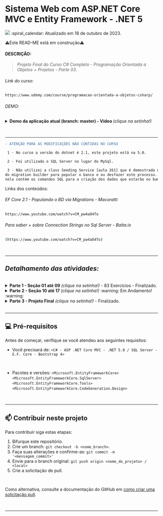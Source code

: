 # Sistema Web com ASP.NET Core MVC e Entity Framework - .NET 5
<img src="https://img.shields.io/static/v1?label=Nélio Alves&message=UDEMY&color=7159c1&style=for-the-badge"/>
:spiral_calendar: Atualizado em 18 de outubro de 2023.

⚠️Este READ-ME está em construção⚠️<br>

#### DESCRIÇÃO:
>*Projeto Final do Curso C# Completo - Programação Orientada a Objetos + Projetos - Parte 03.*

###### Link do curso:
```bash
https://www.udemy.com/course/programacao-orientada-a-objetos-csharp/
```
###### DEMO: 
<details>
  <summary> <b> Demo da aplicação atual (branch: master) - Vídeo </b> <i>(clique na setinha!)</i></summary><br>

 Contribua :)
 
https://github.com/nataliasouza/mysales/assets/13735095/7470fd9f-b8ab-4845-834d-1bf995d254e3

</details>


<br><hr>

```diff
- ATENÇÃO PARA AS MODIFICAÇÕES NÃO CONTIDAS NO CURSO

 1 - No curso a versão do dotnet é 2.1, este projeto está na 5.0.

 2 - Foi utilizado o SQL Server no lugar do MySql.

 3 - Não utilizei a class Seeding Service [aula 261] que é demostrada no curso, optei por usar os métodos (Up e Down)
do migration builder para popular o banco e ou desfazer este processo. Observe a migration de nome populaDB,
nela contém os comandos SQL para a criação dos dados que estarão no banco de dados inicial.
```
Links dos conteúdos:

###### EF Core 2.1 - Populando o BD via Migrations - Macoratti
```bash
https://www.youtube.com/watch?v=CM_pw4aO4To
```
###### Para saber + sobre Connection Strings no Sql Server - Balta.io
```bash
(https://www.youtube.com/watch?v=CM_pw4aO4To)
```
<br> <hr>

## <i> Detalhamento das atividades: </i>
<br>
<details>
  <summary> <b> Parte 1 - Seção 01 até 09 </b> <i>(clique na setinha!)</i> - 83 Exercícios - Finalizado. </summary><br>

*Repositório Parte 1 - Branch master*

```bash
https://github.com/nataliasouza/pratica-poo-csharp
```
<br>
</details>
<details>
  <summary> <b> Parte 2 - Seção 10 até 17 </b> <i>(clique na setinha!)</i> :warning: Em Andamento! :warning:</summary><br>

*Repositório Parte 2 - Branch master*

```bash
https://github.com/nataliasouza/pratica-poo-csharp-parte02
```
<br>
</details>

<details>
  <summary> <b> Parte 3 - Projeto Final</b> <i>(clique na setinha!)</i> - Finalizado. </summary><br>

Seção 18. Projeto: Sistema Web com ASP .NET Core MVC e EF. 

*Repositório Parte 3 - Branch master* 

```bash
https://github.com/nataliasouza/mysalles
```
<br>
</details>
<br> <hr>

## 💻 Pré-requisitos

Antes de começar, verifique se você atendeu aos seguintes requisitos:

* Você precisará de:  `<C# - ASP .NET Core MVC - .NET 5.0 / SQL Server - E.F. Core - Bootstrap 4>`
<br>

* Pacotes e versões: `<Microsoft.EntityFrameworkCore>` 
                     `<Microsoft.EntityFrameworkCore.SqlServer>`
                     `<Microsoft.EntityFrameworkCore.Tools>`
                     `<Microsoft.EntityFrameworkCore.CodeGeneration.Design>`

<br> <hr>

## 📫 Contribuir neste projeto

Para contribuir siga estas etapas:

1. Bifurque este repositório.
2. Crie um branch: `git checkout -b <nome_branch>`.
3. Faça suas alterações e confirme-as: `git commit -m '<mensagem_commit>'`
4. Envie para o branch original: `git push origin <nome_do_projeto> / <local>`
5. Crie a solicitação de pull.
<br>

Como alternativa, consulte a documentação do GitHub em [como criar uma solicitação pull](https://help.github.com/en/github/collaborating-with-issues-and-pull-requests/creating-a-pull-request). 

<br> <hr>
